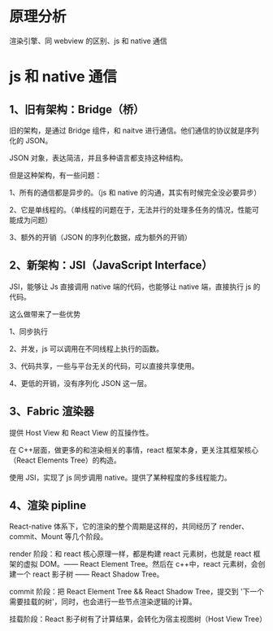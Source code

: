 # 原理分析

渲染引擎、同 webview 的区别、js 和 native 通信

# js 和 native 通信

## 1、旧有架构：Bridge（桥）

旧的架构，是通过 Bridge 组件，和 naitve 进行通信。他们通信的协议就是序列化的 JSON。

JSON 对象，表达简洁，并且多种语言都支持这种结构。

但是这种架构，有一些问题：

1、所有的通信都是异步的。（js 和 native 的沟通，其实有时候完全没必要异步）

2、它是单线程的。（单线程的问题在于，无法并行的处理多任务的情况，性能可能成为问题）

3、额外的开销（JSON 的序列化数据，成为额外的开销）

## 2、新架构：JSI（JavaScript Interface）

JSI，能够让 Js 直接调用 native 端的代码，也能够让 native 端，直接执行 js 的代码。

这么做带来了一些优势

1、同步执行

2、并发，js 可以调用在不同线程上执行的函数。

3、代码共享，一些与平台无关的代码，可以直接共享使用。

4、更低的开销，没有序列化 JSON 这一层。

## 3、Fabric 渲染器

提供 Host View 和 React View 的互操作性。

在 C++层面，做更多的和渲染相关的事情，react 框架本身，更关注其框架核心（React Elements Tree）的构造。

使用 JSI，实现了 js 同步调用 native。提供了某种程度的多线程能力。

## 4、渲染 pipline

React-native 体系下，它的渲染的整个周期是这样的，共同经历了 render、commit、Mount 等几个阶段。

render 阶段：和 react 核心原理一样，都是构建 react 元素树，也就是 react 框架的虚拟 DOM。—— React Element Tree。然后在 c++中，react 元素树，会创建一个 react 影子树 —— React Shadow Tree。

commit 阶段：把 React Element Tree && React Shadow Tree，提交到 '下一个需要挂载的树'，同时，也会进行一些节点渲染逻辑的计算。

挂载阶段：React 影子树有了计算结果，会转化为宿主视图树（Host View Tree）
